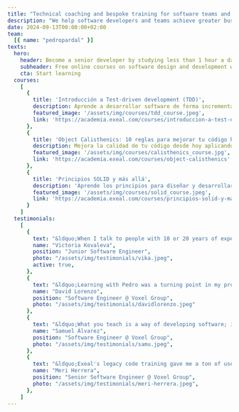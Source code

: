 ```yaml
---
title: "Technical coaching and bespoke training for software teams and developers"
description: "We help software developers and teams achieve greater business impact through best development practices."
date: 2024-09-13T00:00:00+02:00
team:
  [{ name: "pedropardal" }]
texts:
  hero:
    header: Become a senior developer by studying less than 1 hour a day
    subheader: Free online courses on software design and development with best practices.
    cta: Start learning
  courses:
    [
      {
        title: 'Introducción a Test-driven development (TDD)',
        description: Aprende a desarrollar software de forma incremental usando el estilo test-first de programación.,
        featured_image: '/assets/img/courses/tdd_course.jpeg',
        link: 'https://academia.exeal.com/courses/introduccion-a-test-driven-development'
      },
      {
        title: 'Object Calisthenics: 10 reglas para mejorar tu código hoy',
        description: Mejora la calidad de tu código desde hoy aplicando estas 10 sencillas reglas.,
        featured_image: '/assets/img/courses/calisthenics_course.jpg',
        link: 'https://academia.exeal.com/courses/object-calisthenics'
      },
      {
        title: 'Principios SOLID y más allá',
        description: 'Aprende los principios para diseñar y desarrollar software que soporte el paso del tiempo',
        featured_image: '/assets/img/courses/solid_course.jpeg',
        link: 'https://academia.exeal.com/courses/principios-solid-y-mas-alla'
      }
    ]
  testimonials:
    [
      {
        text: "&ldquo;When I talk to people with 10 or 20 years of experience, they tell me that they wish they had been able to learn everything I know now when they were starting out.&rdquo;",
        name: "Victoria Kovaleva",
        position: "Junior Software Engineer",
        photo: "/assets/img/testimonials/vika.jpeg",
        active: true,
      },
      {
        text: "&ldquo;Learning with Pedro was a turning point in my professional career.&rdquo;",
        name: "David Lorenzo",
        position: "Software Engineer @ Voxel Group",
        photo: "/assets/img/testimonials/davidlorenzo.jpeg"
      },
      {
        text: "&ldquo;What you teach is a way of developing software; it's many pieces coming together to form a puzzle.&rdquo;",
        name: "Samuel Álvarez",
        position: "Software Engineer @ Voxel Group",
        photo: "/assets/img/testimonials/samu.jpeg",
      },
      {
        text: "&ldquo;Exeal's legacy code training gave me a ton of useful tips that are great for applying in daily work. In addition to learning and reinforcing existing strategies to make legacy code a bit more manageable and less intimidating. I highly recommend it!&rdquo;",
        name: "Meri Herrera",
        position: "Senior Software Engineer @ Voxel Group",
        photo: "/assets/img/testimonials/meri-herrera.jpeg",
      },
    ]
---
```


